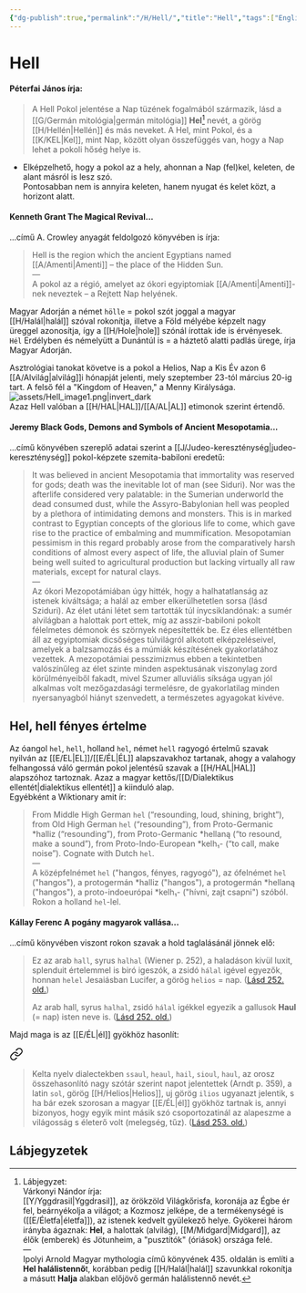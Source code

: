 ```yaml
---
{"dg-publish":true,"permalink":"/H/Hell/","title":"Hell","tags":["Englishtexttranslated","containstransclusions"],"created":"2024-11-20T04:58","updated":"2024-11-20T04:58"}
---
```



# Hell

#### Péterfai János írja:

> A Hell Pokol jelentése a Nap tüzének fogalmából származik, lásd a [[G/Germán mitológia\|germán mitológia]] **Hel**[^1] nevét, a görög [[H/Hellén\|Hellén]] és más neveket. A Hel, mint Pokol, és a [[K/KEL\|Kel]], mint Nap, között olyan összefüggés van, hogy a Nap lehet a pokoli hőség helye is.  
- Elképzelhető, hogy a pokol az a hely, ahonnan a Nap (fel)kel, keleten, de alant másról is lesz szó.  
Pontosabban nem is annyira keleten, hanem nyugat és kelet közt, a horizont alatt.  

#### Kenneth Grant The Magical Revival...

...című A. Crowley anyagát feldolgozó könyvében is írja:  
> Hell is the region which the ancient Egyptians named [[A/Amenti\|Amenti]] – the place of the Hidden Sun.  
> —  
> A pokol az a régió, amelyet az ókori egyiptomiak [[A/Amenti\|Amenti]]-nek neveztek – a Rejtett Nap helyének.

Magyar Adorján a német `hölle` = pokol szót joggal a magyar [[H/Halál\|halál]] szóval rokonítja, illetve a Föld mélyébe képzelt nagy üreggel azonosítja, így a [[H/Hole\|hole]] szónál írottak ide is érvényesek.  
`Hél` Erdélyben és némelyütt a Dunántúl is = a háztető alatti padlás ürege, írja Magyar Adorján.  

Asztrológiai tanokat követve is a pokol a Helios, Nap a Kis Év azon 6 [[A/Alvilág\|alvilág]]i hónapját jelenti, mely szeptember 23-tól március 20-ig tart. A felső fél a "Kingdom of Heaven," a Menny Királysága.  
![assets/Hell_image1.png|invert_dark](/img/user/H/assets/Hell_image1.png)  
Azaz Hell valóban a [[H/HAL\|HAL]]/[[A/AL\|AL]] etimonok szerint értendő.  



#### Jeremy Black Gods, Demons and Symbols of Ancient Mesopotamia...

...című könyvében szereplő adatai szerint a [[J/Judeo-kereszténység\|judeo-kereszténység]] pokol-képzete szemita-babiloni eredetű:  
> It was believed in ancient Mesopotamia that immortality was reserved for gods; death was the inevitable lot of man (see Siduri). Nor was the afterlife considered very palatable: in the Sumerian underworld the dead consumed dust, while the Assyro-Babylonian hell was peopled by a plethora of intimidating demons and monsters. This is in marked contrast to Egyptian concepts of the glorious life to come, which gave rise to the practice of embalming and mummification. Mesopotamian pessimism in this regard probably arose from the comparatively harsh conditions of almost every aspect of life, the alluvial plain of Sumer being well suited to agricultural production but lacking virtually all raw materials, except for natural clays.  
> —  
> Az ókori Mezopotámiában úgy hitték, hogy a halhatatlanság az istenek kiváltsága; a halál az ember elkerülhetetlen sorsa (lásd Sziduri). Az élet utáni létet sem tartották túl ínycsiklandónak: a sumér alvilágban a halottak port ettek, míg az asszír-babiloni pokolt félelmetes démonok és szörnyek népesítették be. Ez éles ellentétben áll az egyiptomiak dicsőséges túlvilágról alkotott elképzeléseivel, amelyek a balzsamozás és a múmiák készítésének gyakorlatához vezettek. A mezopotámiai pesszimizmus ebben a tekintetben valószínűleg az élet szinte minden aspektusának viszonylag zord körülményeiből fakadt, mivel Szumer alluviális síksága ugyan jól alkalmas volt mezőgazdasági termelésre, de gyakorlatilag minden nyersanyagból hiányt szenvedett, a természetes agyagokat kivéve.  

## Hel, hell fényes értelme

Az óangol `hel`, `hell`, holland `hel`, német `hell` ragyogó értelmű szavak nyilván az [[E/EL\|EL]]/[[E/ÉL\|ÉL]] alapszavakhoz tartanak, ahogy a valahogy felhangossá váló germán pokol jelentésű szavak a [[H/HAL\|HAL]] alapszóhoz tartoznak. Azaz a magyar kettős/[[D/Dialektikus ellentét\|dialektikus ellentét]] a kiinduló alap.  
Egyébként a Wiktionary amit ír:  
> From Middle High German `hel` (“resounding, loud, shining, bright”), from Old High German `hel` (“resounding”), from Proto-Germanic \*halliz (“resounding”), from Proto-Germanic \*hellaną (“to resound, make a sound”), from Proto-Indo-European \*kelh₁- (“to call, make noise”). Cognate with Dutch `hel`.  
> —  
> A középfelnémet `hel` ("hangos, fényes, ragyogó"), az ófelnémet `hel` ("hangos"), a protogermán \*halliz ("hangos"), a protogermán \*hellaną ("hangos"), a proto-indoeurópai \*kelh₁- ("hívni, zajt csapni") szóból. Rokon a holland `hel`-lel.  

#### Kállay Ferenc A pogány magyarok vallása...

...című könyvében viszont rokon szavak a hold taglalásánál jönnek elő:
> Ez az arab `hall`, syrus `halhal` (Wiener p. 252), a haladáson kivül luxit, splenduit értelemmel is biró igeszók, a zsidó `hálal` igével egyezők, honnan `helel` Jesaiásban Lucifer, a görög `helios` = nap. ([Lásd 252. old.](zotero://open-pdf/library/items/DFI47XPY?page=252&annotation=JBGCXL99))  
>
> Az arab hall, syrus `halhal`, zsidó `hálal` igékkel egyezik a gallusok **Haul** (= nap) isten neve is. ([Lásd 252. old.](zotero://open-pdf/library/items/DFI47XPY?page=252&annotation=JSBLXPFV))  

Majd maga is az [[E/ÉL\|él]] gyökhöz hasonlít:  

<div class="transclusion internal-embed is-loaded"><a class="markdown-embed-link" href="/s/sol/#6p2hw" aria-label="Open link"><svg xmlns="http://www.w3.org/2000/svg" width="24" height="24" viewBox="0 0 24 24" fill="none" stroke="currentColor" stroke-width="2" stroke-linecap="round" stroke-linejoin="round" class="svg-icon lucide-link"><path d="M10 13a5 5 0 0 0 7.54.54l3-3a5 5 0 0 0-7.07-7.07l-1.72 1.71"></path><path d="M14 11a5 5 0 0 0-7.54-.54l-3 3a5 5 0 0 0 7.07 7.07l1.71-1.71"></path></svg></a><div class="markdown-embed">



> Kelta nyelv dialectekben `ssaul`, `heaul`, `hail`, `sioul`, `haul`, az orosz összehasonlító nagy szótár szerint napot jelentettek (Arndt p. 359), a latin `sol`, görög [[H/Helios\|Helios]], uj görög `ilios` ugyanazt jelentik, s ha bár ezek szorosan a magyar [[E/ÉL\|él]] gyökhöz tartnak is, annyi bizonyos, hogy egyik mint másik szó csoportozatinál az alapeszme a világosság s életerő volt (melegség, tűz). ([Lásd 253. old.](zotero://open-pdf/library/items/DFI47XPY?page=253&annotation=TQZCEB8X)) 

</div></div>



## Lábjegyzetek

[^1]: Lábjegyzet:  
Várkonyi Nándor írja:  
[[Y/Yggdrasil\|Yggdrasil]], az örökzöld Világkőrisfa, koronája az Égbe ér fel, beárnyékolja a világot; a Kozmosz jelképe, de a termékenységé is ([[E/Életfa\|életfa]]), az istenek kedvelt gyülekező helye. Gyökerei három irányba ágaznak: **Hel**, a halottak (alvilág), [[M/Midgard\|Midgard]], az élők (emberek) és Jötunheim, a "pusztítók" (óriások) országa felé.  
—  
Ipolyi Arnold Magyar mythologia című könyvének 435. oldalán is említi a **Hel halálistennő**t, korábban pedig [[H/Halál\|halál]] szavunkkal rokonítja a másutt **Halja** alakban előjövő germán halálistennő nevét.  